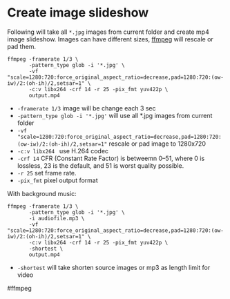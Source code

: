 # Create image slideshow

Following will take all `*.jpg` images from current folder and create mp4 image slideshow. Images can have different sizes, [ffmpeg](https://www.ffmpeg.org/ffmpeg.html) will rescale or pad them.

```shell
ffmpeg -framerate 1/3 \
       -pattern_type glob -i '*.jpg' \
       -vf "scale=1280:720:force_original_aspect_ratio=decrease,pad=1280:720:(ow-iw)/2:(oh-ih)/2,setsar=1" \
       -c:v libx264 -crf 14 -r 25 -pix_fmt yuv422p \
       output.mp4
```

* `-framerate 1/3` image will be change each 3 sec
* `-pattern_type glob -i '*.jpg'` will use all *.jpg images from current folder
* `-vf "scale=1280:720:force_original_aspect_ratio=decrease,pad=1280:720:(ow-iw)/2:(oh-ih)/2,setsar=1"` rescale or pad image to 1280x720
* `-c:v libx264 ` use H.264 codec
* `-crf 14` CFR (Constant Rate Factor) is betweemn 0–51, where 0 is lossless, 23 is the default, and 51 is worst quality possible.
* `-r 25` set frame rate.
* `-pix_fmt` pixel output format

 With background music:

```shell
ffmpeg -framerate 1/3 \
       -pattern_type glob -i '*.jpg' \
       -i audiofile.mp3 \
       -vf "scale=1280:720:force_original_aspect_ratio=decrease,pad=1280:720:(ow-iw)/2:(oh-ih)/2,setsar=1" \
       -c:v libx264 -crf 14 -r 25 -pix_fmt yuv422p \
       -shortest \
       output.mp4
```

* `-shortest` will take shorten source images or mp3 as length limit for video

#ffmpeg 